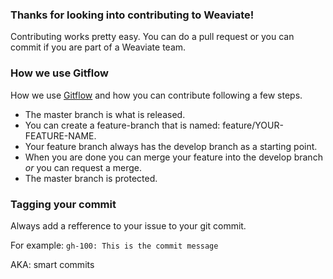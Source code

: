 ### Thanks for looking into contributing to Weaviate!
Contributing works pretty easy. You can do a pull request or you can commit if you are part of a Weaviate team.

### How we use Gitflow
How we use [Gitflow](https://www.atlassian.com/git/tutorials/comparing-workflows/gitflow-workflow) and how you can contribute following a few steps.

- The master branch is what is released.
- You can create a feature-branch that is named: feature/YOUR-FEATURE-NAME.
- Your feature branch always has the develop branch as a starting point.
- When you are done you can merge your feature into the develop branch _or_ you can request a merge.
- The master branch is protected.

### Tagging your commit

Always add a refference to your issue to your git commit.

For example: `gh-100: This is the commit message`

AKA: smart commits
